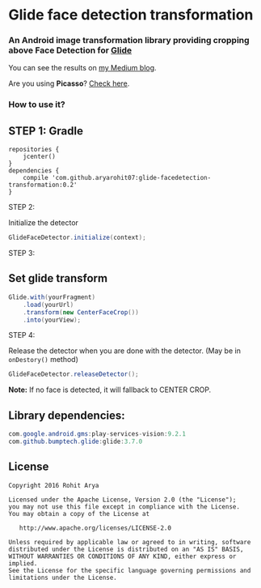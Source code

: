 
# Glide face detection transformation

### An Android image transformation library providing cropping above Face Detection for [Glide](https://github.com/bumptech/glide)

You can see the results on [my Medium blog](https://medium.com/@rohitarya/face-centering-android-library-build-on-top-of-google-vision-api-f88661b97959#.h2efha7xf).

Are you using **Picasso**? [Check here](https://github.com/aryarohit07/PicassoFaceDetectionTransformation).

### How to use it?

STEP 1:
Gradle
-------

```
repositories {
    jcenter()
}
dependencies {
    compile 'com.github.aryarohit07:glide-facedetection-transformation:0.2'
}
```

STEP 2:

Initialize the detector

```java
GlideFaceDetector.initialize(context);
```

STEP 3:

Set glide transform
-------

```java
Glide.with(yourFragment)
    .load(yourUrl)
    .transform(new CenterFaceCrop())
    .into(yourView);
```


STEP 4:

Release the detector when you are done with the detector. (May be in ```onDestory()``` method)

```java
GlideFaceDetector.releaseDetector();
```

**Note:** If no face is detected, it will fallback to CENTER CROP.

Library dependencies:
------
```java
com.google.android.gms:play-services-vision:9.2.1
com.github.bumptech.glide:glide:3.7.0
```

License
-------

    Copyright 2016 Rohit Arya

    Licensed under the Apache License, Version 2.0 (the "License");
    you may not use this file except in compliance with the License.
    You may obtain a copy of the License at

       http://www.apache.org/licenses/LICENSE-2.0

    Unless required by applicable law or agreed to in writing, software
    distributed under the License is distributed on an "AS IS" BASIS,
    WITHOUT WARRANTIES OR CONDITIONS OF ANY KIND, either express or implied.
    See the License for the specific language governing permissions and
    limitations under the License.
